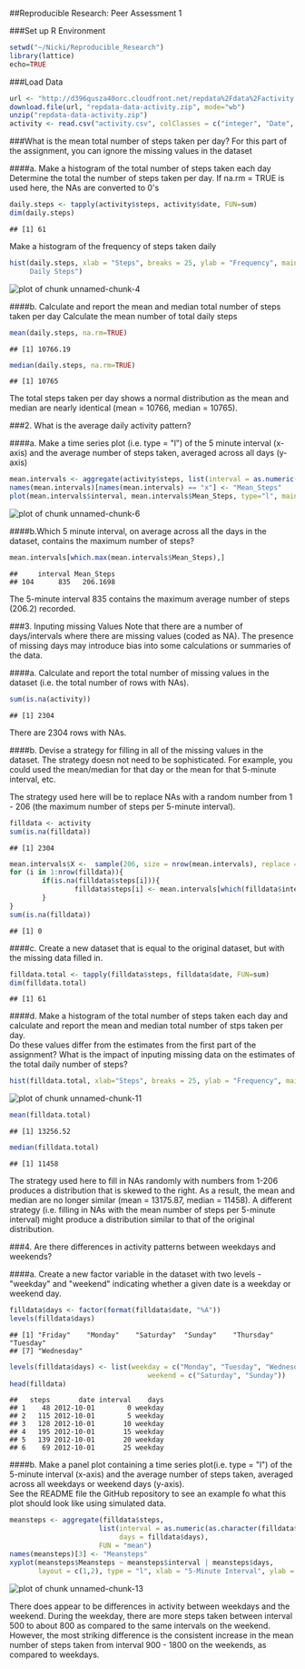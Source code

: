##Reproducible Research: Peer Assessment 1


###Set up R Environment


```r
setwd("~/Nicki/Reproducible_Research")
library(lattice)
echo=TRUE
```

###Load Data


```r
url <- "http://d396qusza40orc.cloudfront.net/repdata%2Fdata%2Factivity.zip"
download.file(url, "repdata-data-activity.zip", mode="wb")
unzip("repdata-data-activity.zip")
activity <- read.csv("activity.csv", colClasses = c("integer", "Date", "factor"))
```

###What is the mean total number of steps taken per day?
For this part of the assignment, you can ignore the missing values in the 
dataset

####a. Make a histogram of the total number of steps taken each day
Determine the total the number of steps taken per day.  If na.rm = TRUE is 
used here, the NAs are converted to 0's 


```r
daily.steps <- tapply(activity$steps, activity$date, FUN=sum)
dim(daily.steps)
```

```
## [1] 61
```

Make a histogram of the frequency of steps taken daily 


```r
hist(daily.steps, xlab = "Steps", breaks = 25, ylab = "Frequency", main = "Total 
     Daily Steps")
```

![plot of chunk unnamed-chunk-4](figure/unnamed-chunk-4-1.png) 

####b.  Calculate and report the mean and median total number of steps taken per day
Calculate the mean number of total daily steps


```r
mean(daily.steps, na.rm=TRUE)
```

```
## [1] 10766.19
```

```r
median(daily.steps, na.rm=TRUE)
```

```
## [1] 10765
```

The total steps taken per day shows a normal distribution as the mean and median are nearly identical (mean = 10766, median = 10765).

###2. What is the average daily activity pattern?

####a.  Make a time series plot (i.e. type = "l") of the 5 minute interval (x-axis) and the average number of steps taken, averaged across all days (y-axis)


```r
mean.intervals <- aggregate(activity$steps, list(interval = as.numeric(as.character(activity$interval))), FUN= "mean", na.rm=TRUE)
names(mean.intervals)[names(mean.intervals) == "x"] <- "Mean_Steps"
plot(mean.intervals$interval, mean.intervals$Mean_Steps, type="l", main = "Mean Number of Steps per 5-minute Interval", xlab="Interval", ylab="Mean Number of Steps")
```

![plot of chunk unnamed-chunk-6](figure/unnamed-chunk-6-1.png) 

####b.Which 5 minute interval, on average across all the days in the dataset, contains the maximum number of steps?


```r
mean.intervals[which.max(mean.intervals$Mean_Steps),]
```

```
##     interval Mean_Steps
## 104      835   206.1698
```

The 5-minute interval 835 contains the maximum average number of steps (206.2) recorded.

###3.  Inputing missing Values
Note that there are a number of days/intervals where there are missing values 
(coded as NA).  The presence of missing days may introduce bias into some calculations or summaries of the data.

####a.  Calculate and report the total number of missing values in the dataset (i.e. the total number of rows with NAs).


```r
sum(is.na(activity))
```

```
## [1] 2304
```

There are 2304 rows with NAs.

####b. Devise a strategy for filling in all of the missing values in the dataset. 
The strategy doesn not need to be sophisticated.  For example, you could used 
the mean/median for that day or the mean for that 5-minute interval, etc.

The strategy used here will be to replace NAs with a random number from 1 - 206 (the maximum number of steps per 5-minute interval).


```r
filldata <- activity
sum(is.na(filldata))
```

```
## [1] 2304
```

```r
mean.intervals$X <-  sample(206, size = nrow(mean.intervals), replace = TRUE)
for (i in 1:nrow(filldata)){
        if(is.na(filldata$steps[i])){
                filldata$steps[i] <- mean.intervals[which(filldata$interval[i] == mean.intervals$interval),]$X
        }
}
sum(is.na(filldata))
```

```
## [1] 0
```

####c.  Create a new dataset that is equal to the original dataset, but with the missing data filled in.


```r
filldata.total <- tapply(filldata$steps, filldata$date, FUN=sum)
dim(filldata.total)
```

```
## [1] 61
```

####d.  Make a histogram of the total number of steps taken each day and calculate and report the mean and median total number of stps taken per day.  
Do these values differ from the estimates from the first part of the assignment? What is the impact of inputing missing data on the estimates of the total daily number of steps?


```r
hist(filldata.total, xlab="Steps", breaks = 25, ylab = "Frequency", main = "Total Daily Steps Without Missing Data")
```

![plot of chunk unnamed-chunk-11](figure/unnamed-chunk-11-1.png) 

```r
mean(filldata.total)
```

```
## [1] 13256.52
```

```r
median(filldata.total)
```

```
## [1] 11458
```

The strategy used here to fill in NAs randomly with numbers from 1-206 produces a distribution that is skewed to the right.  As a result, the mean and median are no longer similar (mean = 13175.87, median = 11458).  A different strategy (i.e. filling in NAs with the mean number of steps per 5-minute interval) might produce a distribution similar to that of the original distribution.

###4.  Are there differences in activity patterns between weekdays and weekends?

####a.  Create a new factor variable in the dataset with two levels - "weekday" and "weekend" indicating whether a given date is a weekday or weekend day.


```r
filldata$days <- factor(format(filldata$date, "%A"))
levels(filldata$days)
```

```
## [1] "Friday"    "Monday"    "Saturday"  "Sunday"    "Thursday"  "Tuesday"  
## [7] "Wednesday"
```

```r
levels(filldata$days) <- list(weekday = c("Monday", "Tuesday", "Wednesday", "Thursday", "Friday"),
                                  weekend = c("Saturday", "Sunday"))
head(filldata)
```

```
##   steps       date interval    days
## 1    48 2012-10-01        0 weekday
## 2   115 2012-10-01        5 weekday
## 3   128 2012-10-01       10 weekday
## 4   195 2012-10-01       15 weekday
## 5   139 2012-10-01       20 weekday
## 6    69 2012-10-01       25 weekday
```

####b.  Make a panel plot containing a time series plot(i.e. type = "l") of the 5-minute interval (x-axis) and the average number of steps taken, averaged across all weekdays or weekend days (y-axis).  
See the README file the GitHub repository to see an example fo what this plot should look like using simulated data.


```r
meansteps <- aggregate(filldata$steps,
                      list(interval = as.numeric(as.character(filldata$interval)),
                           days = filldata$days),
                      FUN = "mean")
names(meansteps)[3] <- "Meansteps"
xyplot(meansteps$Meansteps ~ meansteps$interval | meansteps$days,
       layout = c(1,2), type = "l", xlab = "5-Minute Interval", ylab = "Mean Number of Steps")
```

![plot of chunk unnamed-chunk-13](figure/unnamed-chunk-13-1.png) 

There does appear to be differences in activity between weekdays and the weekend.  During the weekday, there are more steps taken between interval 500 to about 800 as compared to the same intervals on the weekend.  However, the most striking difference is the consistent increase in the mean number of steps taken from interval 900 - 1800 on the weekends, as compared to weekdays. 
